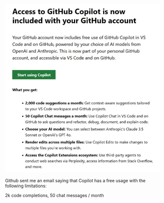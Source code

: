 <!--
date: 2024-12-19T00:13:56
photo: ![Photo](2024-12-19-00-13-56.jpg)


-->

![Photo](2024-12-19-00-13-56.jpg)

Github sent me an email saying that Copilot has a free usage with the following limitations:

2k code completions, 50 chat messages / month